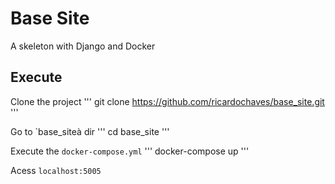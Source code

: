 # Base Site

A skeleton with Django and Docker

## Execute

Clone the project
'''
git clone https://github.com/ricardochaves/base_site.git
'''

Go to `base_siteà dir 
'''
cd base_site
'''

Execute the `docker-compose.yml`
'''
docker-compose up
'''

Acess `localhost:5005`